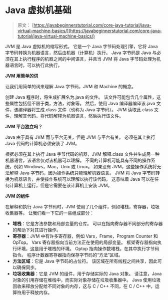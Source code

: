 # Java 虚拟机基础

> 原文： [https://javabeginnerstutorial.com/core-java-tutorial/java-virtual-machine-basics/](https://javabeginnerstutorial.com/core-java-tutorial/java-virtual-machine-basics/)

JVM 是 Java 虚拟机的缩写形式。 它是一个 Java 字节码处理引擎，它将 Java 字节码转换为机器语言，然后由机器（计算机）执行。 Java 字节码是 Java 与必须在其上执行程序的机器之间的中间语言，并且当 JVM 将 Java 字节码处理为机器语言时，可以执行此执行。

**JVM 用简单的词**

让我们用简单的词来理解 Java 字节码，JVM 和 Machine 的概念。

创建 Java 程序时，将生成扩展名为.java 的文件。 该文件可能包含几个属性，这些属性包括但不限于类，方法，对象等。 然后，使用 Java 编译器编译该.java 文件，该编译器将生成.class 文件（也称为 Java 字节码）。 JVM 读取此.class 文件，理解其代码，将代码解释为机器语言，然后执行该文件。

**JVM 平台独立吗？**

Java 由于具有 JVM 而与平台无关，但是 JVM 与平台有关。 必须在其上执行 Java 代码的计算机必须安装了 JVM。

根据必须在其上执行 Java 字节代码的机器，JVM 解释.class 文件并生成另一种机器语言，该语言仅对该机器可以理解。 不同的计算机可能具有不同的操作系统，例如 Windows，Mac，Unix 或 Linux。 如果没有 JVM，这些操作系统将无法解释 Java 字节码，因为操作系统只能理解机器语言。 JVM 将 Java 字节码转换为机器语言，并使操作系统可以理解以执行该代码。 这意味着 Java 可以在任何计算机上运行，​​但是它需要在该计算机上安装 JVM。

**JVM 的组件**

在解释和执行 Java 字节码时，JVM 使用了几个组件，例如堆栈，寄存器，垃圾收集器等。 让我们看一下它的一些组成部分：

*   **堆栈**：它是方法参数和局部变量的仓库。 可以在指向寄存器不同部分的寄存器的帮助下对其进行操作。
*   **寄存器**：JVM 中有许多寄存器，例如 Vars，Frame，Program Counter 和 OpTop。 Vars 寄存器指向当前方法正在使用的局部变量。 框架寄存器指向执行环境，这是用于堆栈的环境。 Optop 指向操作数堆栈，在其中执行字节码指令。 程序计数器寄存器指向保存字节码的“方法”区域。
*   **方法区域**：它是 Java 字节码的占位符。 该区域在所有线程之间共享，因此可以确保同步。
*   **垃圾收集器**：它是 JVM 的组件，用于存储实际的 Java 对象。 请注意，Java 对象的引用存储在堆栈中，而实际对象存储在垃圾收集器中。 Java 使用垃圾回收来释放分配给不同对象的内存，这与 C / C++ 不同，在 C / C++ 中，运算符用于释放内存。